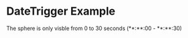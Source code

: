 # DateTrigger Example

The sphere is only visble from 0 to 30 seconds (\*\*:\*\*:00 - \*\*:\*\*:30) 